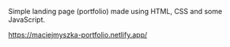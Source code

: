 Simple landing page (portfolio) made using HTML, CSS and some JavaScript.

https://maciejmyszka-portfolio.netlify.app/
